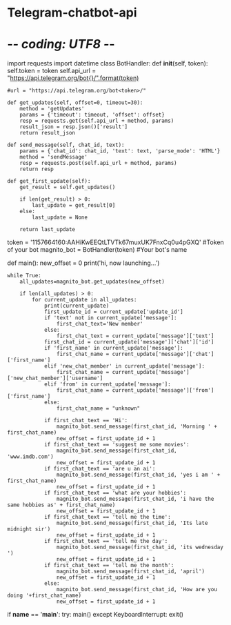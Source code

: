 # Telegram-chatbot-api
# -*- coding: UTF8 -*-
import requests
import datetime
class BotHandler:
    def __init__(self, token):
            self.token = token
            self.api_url = "https://api.telegram.org/bot{}/".format(token)

    #url = "https://api.telegram.org/bot<token>/"

    def get_updates(self, offset=0, timeout=30):
        method = 'getUpdates'
        params = {'timeout': timeout, 'offset': offset}
        resp = requests.get(self.api_url + method, params)
        result_json = resp.json()['result']
        return result_json

    def send_message(self, chat_id, text):
        params = {'chat_id': chat_id, 'text': text, 'parse_mode': 'HTML'}
        method = 'sendMessage'
        resp = requests.post(self.api_url + method, params)
        return resp

    def get_first_update(self):
        get_result = self.get_updates()

        if len(get_result) > 0:
            last_update = get_result[0]
        else:
            last_update = None

        return last_update


token = '1157664160:AAHiKwEEQtLTVTk67muxUK7FnxCq0u4pGXQ' #Token of your bot
magnito_bot = BotHandler(token) #Your bot's name



def main():
    new_offset = 0
    print('hi, now launching...')

    while True:
        all_updates=magnito_bot.get_updates(new_offset)

        if len(all_updates) > 0:
            for current_update in all_updates:
                print(current_update)
                first_update_id = current_update['update_id']
                if 'text' not in current_update['message']:
                    first_chat_text='New member'
                else:
                    first_chat_text = current_update['message']['text']
                first_chat_id = current_update['message']['chat']['id']
                if 'first_name' in current_update['message']:
                    first_chat_name = current_update['message']['chat']['first_name']
                elif 'new_chat_member' in current_update['message']:
                    first_chat_name = current_update['message']['new_chat_member']['username']
                elif 'from' in current_update['message']:
                    first_chat_name = current_update['message']['from']['first_name']
                else:
                    first_chat_name = "unknown"

                if first_chat_text == 'Hi':
                    magnito_bot.send_message(first_chat_id, 'Morning ' + first_chat_name)
                    new_offset = first_update_id + 1
                if first_chat_text == 'suggest me some movies':
                    magnito_bot.send_message(first_chat_id, 'www.imdb.com')
                    new_offset = first_update_id + 1
                if first_chat_text == 'are u an ai':
                    magnito_bot.send_message(first_chat_id, 'yes i am ' + first_chat_name)
                    new_offset = first_update_id + 1
                if first_chat_text == 'what are your hobbies':
                    magnito_bot.send_message(first_chat_id, 'i have the same hobbies as' + first_chat_name)
                    new_offset = first_update_id + 1
                if first_chat_text == 'tell me the time':
                    magnito_bot.send_message(first_chat_id, 'Its late midnight sir')
                    new_offset = first_update_id + 1
                if first_chat_text == 'tell me the day':
                    magnito_bot.send_message(first_chat_id, 'its wednesday ')
                    new_offset = first_update_id + 1
                if first_chat_text == 'tell me the month':
                    magnito_bot.send_message(first_chat_id, 'april')
                    new_offset = first_update_id + 1
                else:
                    magnito_bot.send_message(first_chat_id, 'How are you doing '+first_chat_name)
                    new_offset = first_update_id + 1


if __name__ == '__main__':
    try:
        main()
    except KeyboardInterrupt:
        exit()
